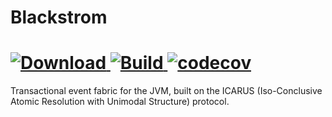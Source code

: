 Blackstrom
===
[![Download](https://api.bintray.com/packages/obsidiandynamics/blackstrom/blackstrom-core/images/download.svg) ](https://bintray.com/obsidiandynamics/blackstrom/blackstrom-core/_latestVersion)
[![Build](https://travis-ci.org/obsidiandynamics/blackstrom.svg?branch=master) ](https://travis-ci.org/obsidiandynamics/blackstrom#)
[![codecov](https://codecov.io/gh/obsidiandynamics/blackstrom/branch/master/graph/badge.svg)](https://codecov.io/gh/obsidiandynamics/blackstrom)
===
Transactional event fabric for the JVM, built on the ICARUS (Iso-Conclusive Atomic Resolution with Unimodal Structure) protocol.
